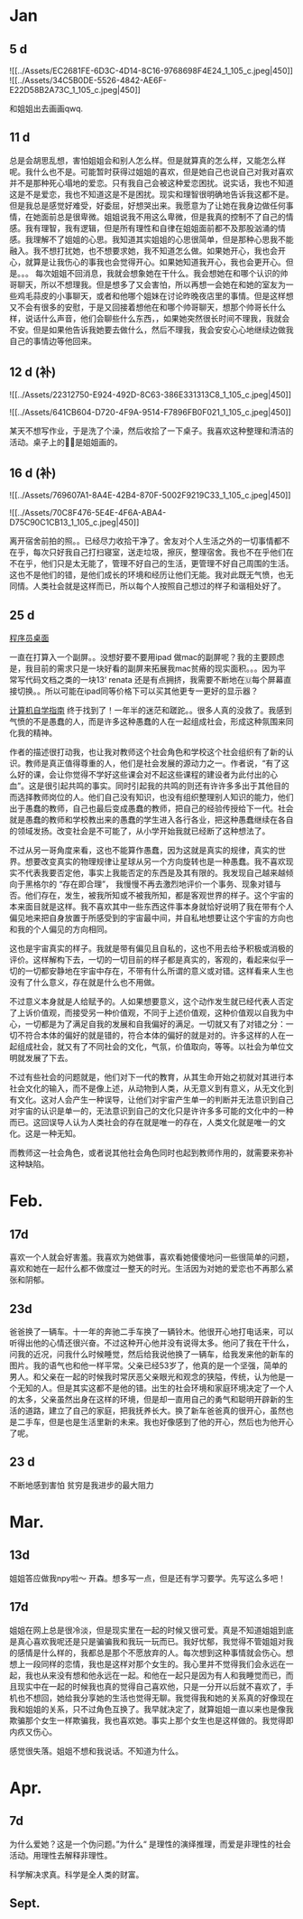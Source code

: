 # Jan
## 5 d
![[../Assets/EC2681FE-6D3C-4D14-8C16-9768698F4E24_1_105_c.jpeg|450]]
![[../Assets/34C5B0DE-5526-4842-AE6F-E22D58B2A73C_1_105_c.jpeg|450]]

和姐姐出去画画qwq.

## 11 d
 总是会胡思乱想，害怕姐姐会和别人怎么样。但是就算真的怎么样，又能怎么样呢。我什么也不是。可能暂时获得过姐姐的喜欢，但是她自己也说自己对我对喜欢并不是那种死心塌地的爱恋。只有我自己会被这种爱恋困扰。说实话，我也不知道这是不是爱恋，我也不知道这是不是困扰。现实和理智很明确地告诉我这都不是。但是我总是感觉好难受，好委屈，好想哭出来。我愿意为了让她在我身边做任何事情，在她面前总是很卑微。姐姐说我不用这么卑微，但是我真的控制不了自己的情感。我有理智，我有逻辑，但是所有理性和自律在姐姐面前都不及那股汹涌的情感。我理解不了姐姐的心思。我知道其实姐姐的心思很简单，但是那种心思我不能融入。我不想打扰她，也不想要求她，我不知道怎么做。如果她开心，我也会开心，就算是让我伤心的事我也会觉得开心。如果她知道我开心，我也会更开心。但是。。。
 每次姐姐不回消息，我就会想象她在干什么。我会想她在和哪个认识的帅哥聊天，所以不想理我。但是想多了又会害怕，所以再想一会她在和她的室友为一些鸡毛蒜皮的小事聊天，或者和他哪个姐妹在讨论昨晚夜店里的事情。但是这样想又不会有很多的安慰，于是又回接着想他在和哪个帅哥聊天，想那个帅哥长什么样，说话什么声音，他们会聊些什么东西，，如果她突然很长时间不理我，我就会不安。但是如果他告诉我她要去做什么，然后不理我，我会安安心心地继续边做我自己的事情边等他回来。


 ## 12 d (补)
 ![[../Assets/22312750-E924-492D-8C63-386E331313C8_1_105_c.jpeg|450]]

![[../Assets/641CB604-D720-4F9A-9514-F7896FB0F021_1_105_c.jpeg|450]]

 某天不想写作业，于是洗了个澡，然后收拾了一下桌子。我喜欢这种整理和清洁的活动。桌子上的🍒🍡是姐姐画的。

 ## 16 d (补)

 ![[../Assets/769607A1-8A4E-42B4-870F-5002F9219C33_1_105_c.jpeg|450]]

![[../Assets/70C8F476-5E4E-4F6A-ABA4-D75C90C1CB13_1_105_c.jpeg|450]]

离开宿舍前拍的照。。已经尽力收拾干净了。舍友对个人生活之外的一切事情都不在乎，每次只好我自己打扫寝室，送走垃圾，擦灰，整理宿舍。我也不在乎他们在不在乎，他们只是太无能了，管理不好自己的生活，更管理不好自己周围的生活。这也不是他们的错，是他们成长的环境和经历让他们无能。我对此既无气愤，也无同情。人类社会就是这样而已，所以每个人按照自己想过的样子和谐相处好了。


 ## 25 d 
 [程序员桌面](http://www.cocoachina.com/articles/16958)

 一直在打算入一个副屏。。没想好要不要用ipad 做mac的副屏呢？我的主要顾虑是，我目前的需求只是一块好看的副屏来拓展我mac贫瘠的现实面积。。。因为平常写代码文档之类的一块13‘ renata 还是有点拥挤，我需要不断地在🇺每个屏幕直接切换。。所以可能在ipad同等价格下可以买其他更专一更好的显示器？

 [计算机自学指南](https://csdiy.wiki)
 终于找到了！一年半的迷茫和蹉跎。。很多人真的没救了。我感到气愤的不是愚蠢的人，而是许多这种愚蠢的人在一起组成社会，形成这种氛围来同化我的精神。

 作者的描述很打动我，也让我对教师这个社会角色和学校这个社会组织有了新的认识。教师是真正值得尊重的人，他们是社会发展的源动力之一。作者说，“有了这么好的课，会让你觉得不学好这些课会对不起这些课程的建设者为此付出的心血”。这是很引起共鸣的事实。同时引起我的共鸣的则还有许许多多出于其他目的而选择教师岗位的人。他们自己没有知识，也没有组织整理别人知识的能力，他们出于愚蠢的教师，自己也最后变成愚蠢的教师，把自己的经验传授给下一代。社会就是愚蠢的教师和学校教出来的愚蠢的学生进入各行各业，把这种愚蠢继续在各自的领域发扬。改变社会是不可能了，从小学开始我就已经断了这种想法了。

 不过从另一哥角度来看，这也不能算作愚蠢，因为这就是真实的规律，真实的世界。想要改变真实的物理规律让星球从另一个方向旋转也是一种愚蠢。我不喜欢现实不代表我要否定他，事实上我能否定的东西是及其有限的。我发现自己越来越倾向于黑格尔的 “存在即合理”， 我慢慢不再去激烈地评价一个事务、现象对错与否。他们存在，发生，被我所知或不被我所知，都是客观世界的样子。这个宇宙的本来面目就是这样。我不喜欢其中一些东西这件事本身就恰好说明了我在带有个人偏见地来把自身放置于所感受到的宇宙最中间，并自私地想要让这个宇宙的方向也和我的个人偏见的方向相同。

 这也是宇宙真实的样子。我就是带有偏见且自私的，这也不用去给予积极或消极的评价。这样解构下去，一切的一切目前的样子都是真实的，客观的，看起来似乎一切的一切都安静地在宇宙中存在，不带有什么所谓的意义或对错。这样看来人生也没有了什么意义，存在就是什么也不用做。

 不过意义本身就是人给赋予的。人如果想要意义，这个动作发生就已经代表人否定了上诉价值观，而接受另一种价值观，不同于上述价值观，这种价值观以自我为中心，一切都是为了满足自我的发展和自我偏好的满足。一切就又有了对错之分：一切不符合本体的偏好的就是错的，符合本体的偏好的就是对的。许多这样的人在一起组成社会，就又有了不同社会的文化，气氛，价值取向，等等。以社会为单位文明就发展了下去。

 不过有些社会的问题就是，他们对下一代的教育，从其生命开始之初就对其进行本社会文化的输入，而不是像上述，从动物到人类，从无意义到有意义，从无文化到有文化。这对人会产生一种误导，让他们对宇宙产生单一的判断并无法意识到自己对宇宙的认识是单一的，无法意识到自己的文化只是许许多多可能的文化中的一种而已。这回误导人认为人类社会的存在就是唯一的存在，人类文化就是唯一的文化。这是一种无知。

 而教师这一社会角色，或者说其他社会角色同时也起到教师作用的，就需要来弥补这种缺陷。

 # Feb.
 ## 17d
 喜欢一个人就会好害羞。我喜欢为她做事，喜欢看她傻傻地问一些很简单的问题，喜欢和她在一起什么都不做度过一整天的时光。生活因为对她的爱恋也不再那么紧张和阴郁。

 ## 23d
 爸爸换了一辆车。十一年的奔驰二手车换了一辆铃木。他很开心地打电话来，可以听得出他的心情还很兴奋。不过这种开心他并没有说得太多。他问了我在干什么，问我的近况，问我什么时候睡觉，然后给我说他换了一辆车，给我发来他的新车的图片。我的语气也和他一样平常。父亲已经53岁了，他真的是一个坚强，简单的男人。和父亲在一起的时候我时常厌恶父亲眼光和观念的狭隘，传统，认为他是一个无知的人。但是其实这都不是他的错。出生的社会环境和家庭环境决定了一个人的太多，父亲虽然出身在这样的环境，但是却一直用自己的勇气和聪明开辟新的生活的道路，建立了自己的家庭，把我抚养长大。换了新车爸爸真的很开心，虽然也是二手车，但是也是生活里新的未来。我也好像感到了他的开心，然后也为他开心了呢。


 ## 23 d
不断地感到害怕 贫穷是我进步的最大阻力

# Mar.
## 13d
姐姐答应做我npy啦～ 开森。想多写一点，但是还有学习要学。先写这么多吧！

## 17d 
姐姐在网上总是很冷淡，但是现实里在一起的时候又很可爱。真是不知道姐姐到底是真心喜欢我呢还是只是骗骗我和我玩一玩而已。我好忧郁，我觉得不管姐姐对我的感情是什么样的，我都总是那个不愿放弃的人。每次想到这种事情就会伤心。想想上一段同样的恋情，我也是这样对那个女生的。我心里并不觉得我们会永远在一起，我也从来没有想和他永远在一起。和他在一起只是因为有人和我睡觉而已，而且现实中在一起的时候我也真的觉得自己喜欢他，只是一分开以后就不喜欢了，手机也不想回，她给我分享她的生活也觉得无聊。我觉得我和她的关系真的好像现在我和姐姐的关系，只不过角色互换了。我早就决定了，就算姐姐一直以来也是像我欺骗那个女生一样欺骗我，我也喜欢她。事实上那个女生也是这样做的。我觉得即内疚又伤心。

感觉很失落。姐姐不想和我说话。不知道为什么。

# Apr.
## 7d
为什么爱她？这是一个伪问题。”为什么“ 是理性的演绎推理，而爱是非理性的社会活动。用理性去解释非理性。

科学解决求真。科学是全人类的财富。



## Sept.



